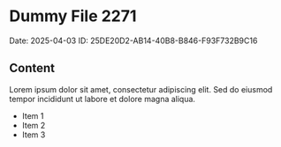 # Dummy File 2271

Date: 2025-04-03
ID: 25DE20D2-AB14-40B8-B846-F93F732B9C16

## Content

Lorem ipsum dolor sit amet, consectetur adipiscing elit.
Sed do eiusmod tempor incididunt ut labore et dolore magna aliqua.

* Item 1
* Item 2
* Item 3
